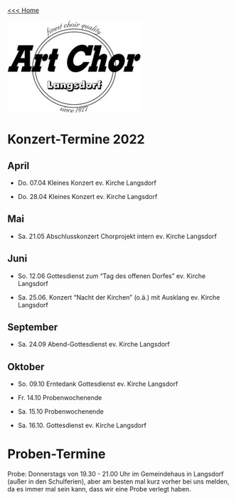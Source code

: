 [<<< Home](/index.md)

![Logo](/artchorLOGOklein.jpg)

# Konzert-Termine 2022

## April

- Do. 07.04 Kleines Konzert ev. Kirche Langsdorf

- Do. 28.04 Kleines Konzert ev. Kirche Langsdorf

## Mai

- Sa. 21.05 Abschlusskonzert Chorprojekt intern ev. Kirche Langsdorf

## Juni

- So. 12.06 Gottesdienst zum “Tag des offenen Dorfes” ev. Kirche Langsdorf

- Sa. 25.06. Konzert “Nacht der Kirchen” (o.ä.) mit Ausklang ev. Kirche Langsdorf

## September

- Sa. 24.09 Abend-Gottesdienst ev. Kirche Langsdorf

## Oktober

- So. 09.10 Erntedank Gottesdienst ev. Kirche Langsdorf

- Fr. 14.10 Probenwochenende

- Sa. 15.10 Probenwochenende

- Sa. 16.10. Gottesdienst ev. Kirche Langsdorf

# Proben-Termine

Probe: Donnerstags von 19.30 - 21.00 Uhr im Gemeindehaus in Langsdorf (außer in den Schulferien), aber am besten mal kurz vorher bei uns melden, da es immer mal sein kann, dass wir eine Probe verlegt haben.

